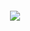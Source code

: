 <h6 align="center"> <img src="https://readme-typing-svg.herokuapp.com/?lines=making+free+discord+tools+for+everyone"></h6> 
